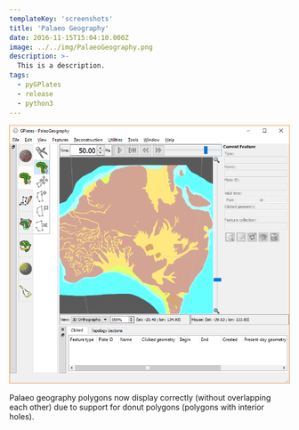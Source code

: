 ```yaml
---
templateKey: 'screenshots'
title: 'Palaeo Geography'
date: 2016-11-15T15:04:10.000Z
image: ../../img/PalaeoGeography.png
description: >-
  This is a description. 
tags:
  - pyGPlates
  - release
  - python3
---
```

![Palaeo Geography](../../img/PalaeoGeography.png)

Palaeo geography polygons now display correctly (without overlapping each other) due to support for donut polygons (polygons with interior holes).
